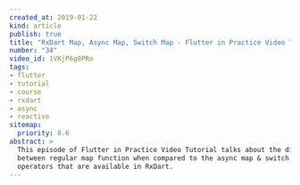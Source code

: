 ```yaml
---
created_at: 2019-01-22
kind: article
publish: true
title: "RxDart Map, Async Map, Switch Map - Flutter in Practice Video Tutorial"
number: "34"
video_id: 1VKjP6g8PRo
tags:
- flutter
- tutorial
- course
- rxdart
- async
- reactive
sitemap:
  priority: 0.6
abstract: >
  This episode of Flutter in Practice Video Tutorial talks about the difference
  between regular map function when compared to the async map & switch map
  operators that are available in RxDart.
---
```





